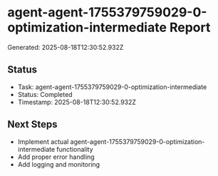 # agent-agent-1755379759029-0-optimization-intermediate Report

Generated: 2025-08-18T12:30:52.932Z

## Status
- Task: agent-agent-1755379759029-0-optimization-intermediate
- Status: Completed
- Timestamp: 2025-08-18T12:30:52.932Z

## Next Steps
- Implement actual agent-agent-1755379759029-0-optimization-intermediate functionality
- Add proper error handling
- Add logging and monitoring
